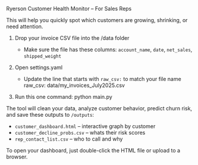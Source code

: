 Ryerson Customer Health Monitor – For Sales Reps

This will help you quickly spot which customers are growing, shrinking, or need attention.

1. Drop your invoice CSV file into the /data folder  
   - Make sure the file has these columns:
     `account_name`, `date`, `net_sales`, `shipped_weight`

2. Open settings.yaml
   - Update the line that starts with `raw_csv:` to match your file name  
     raw_csv: data/my_invoices_July2025.csv

3. Run this one command:
   python main.py

The tool will clean your data, analyze customer behavior, predict churn risk, and save these outputs to `/outputs`:

- `customer_dashboard.html` – interactive graph by customer
- `customer_decline_probs.csv` – whats their risk scores
- `rep_contact_list.csv` – who to call and why

To open your dashboard, just double-click the HTML file or upload to a browser.